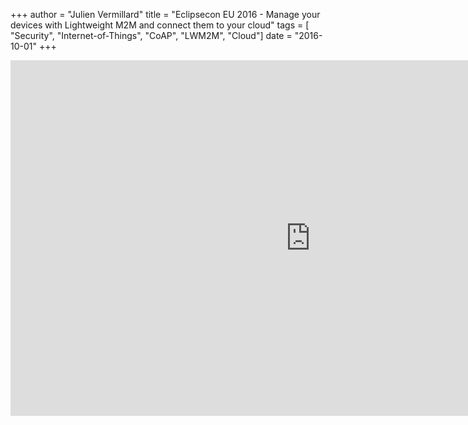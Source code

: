 +++
author = "Julien Vermillard"
title = "Eclipsecon EU 2016 - Manage your devices with Lightweight M2M and connect them to your cloud"
tags = [ "Security", "Internet-of-Things", "CoAP", "LWM2M", "Cloud"]
date = "2016-10-01"
+++

<iframe src="https://docs.google.com/presentation/d/e/2PACX-1vSnw9ZLdAy7uI-xu56zP-FtvHAUSBzXbf_nBFtUNpVJroywoSLy-OS-dkv_pzWE4HFtkym-LLgcRqAu/embed?start=false&loop=false&delayms=3000" frameborder="0" width="960" height="569" allowfullscreen="true" mozallowfullscreen="true" webkitallowfullscreen="true"></iframe>